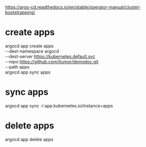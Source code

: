 https://argo-cd.readthedocs.io/en/stable/operator-manual/cluster-bootstrapping/

# create apps
argocd app create apps \
    --dest-namespace argocd \
    --dest-server https://kubernetes.default.svc \
    --repo https://github.com/itumor/demodoc.git \
    --path apps  
argocd app sync apps  


# sync apps
argocd app sync -l app.kubernetes.io/instance=apps
# delete apps
argocd app delete apps 